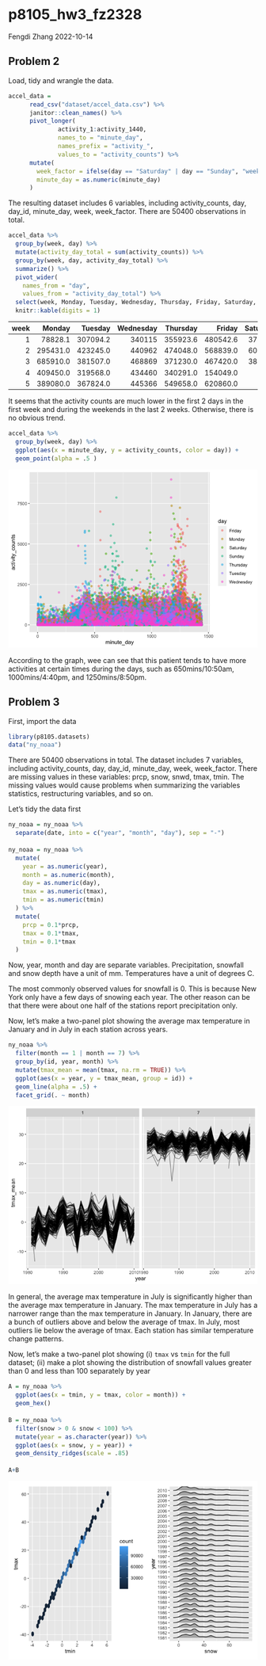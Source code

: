 p8105_hw3_fz2328
================
Fengdi Zhang
2022-10-14

## Problem 2

Load, tidy and wrangle the data.

``` r
accel_data = 
      read_csv("dataset/accel_data.csv") %>% 
      janitor::clean_names() %>%
      pivot_longer(
              activity_1:activity_1440,
              names_to = "minute_day",
              names_prefix = "activity_",
              values_to = "activity_counts") %>% 
      mutate(
        week_factor = ifelse(day == "Saturday" | day == "Sunday", "weekend", "weekday"),
        minute_day = as.numeric(minute_day)
      )
```

The resulting dataset includes 6 variables, including activity_counts,
day, day_id, minute_day, week, week_factor. There are 50400 observations
in total.

``` r
accel_data %>%
  group_by(week, day) %>%
  mutate(activity_day_total = sum(activity_counts)) %>% 
  group_by(week, day, activity_day_total) %>% 
  summarize() %>% 
  pivot_wider(
    names_from = "day",
    values_from = "activity_day_total") %>% 
  select(week, Monday, Tuesday, Wednesday, Thursday, Friday, Saturday, Sunday) %>% 
  knitr::kable(digits = 1)
```

| week |   Monday |  Tuesday | Wednesday | Thursday |   Friday | Saturday | Sunday |
|-----:|---------:|---------:|----------:|---------:|---------:|---------:|-------:|
|    1 |  78828.1 | 307094.2 |    340115 | 355923.6 | 480542.6 |   376254 | 631105 |
|    2 | 295431.0 | 423245.0 |    440962 | 474048.0 | 568839.0 |   607175 | 422018 |
|    3 | 685910.0 | 381507.0 |    468869 | 371230.0 | 467420.0 |   382928 | 467052 |
|    4 | 409450.0 | 319568.0 |    434460 | 340291.0 | 154049.0 |     1440 | 260617 |
|    5 | 389080.0 | 367824.0 |    445366 | 549658.0 | 620860.0 |     1440 | 138421 |

It seems that the activity counts are much lower in the first 2 days in
the first week and during the weekends in the last 2 weeks. Otherwise,
there is no obvious trend.

``` r
accel_data %>% 
  group_by(week, day) %>% 
  ggplot(aes(x = minute_day, y = activity_counts, color = day)) + 
  geom_point(alpha = .5 ) 
```

![](p8105_hw3_fz2328_files/figure-gfm/unnamed-chunk-3-1.png)<!-- -->

According to the graph, wee can see that this patient tends to have more
activities at certain times during the days, such as 650mins/10:50am,
1000mins/4:40pm, and 1250mins/8:50pm.

## Problem 3

First, import the data

``` r
library(p8105.datasets)
data("ny_noaa")
```

There are 50400 observations in total. The dataset includes 7 variables,
including activity_counts, day, day_id, minute_day, week, week_factor.
There are missing values in these variables: prcp, snow, snwd, tmax,
tmin. The missing values would cause problems when summarizing the
variables statistics, restructuring variables, and so on.

Let’s tidy the data first

``` r
ny_noaa = ny_noaa %>% 
  separate(date, into = c("year", "month", "day"), sep = "-")

ny_noaa = ny_noaa %>% 
  mutate(
    year = as.numeric(year),
    month = as.numeric(month),
    day = as.numeric(day),
    tmax = as.numeric(tmax),
    tmin = as.numeric(tmin)
  ) %>% 
  mutate(
    prcp = 0.1*prcp, 
    tmax = 0.1*tmax,
    tmin = 0.1*tmax
  )
```

Now, year, month and day are separate variables. Precipitation, snowfall
and snow depth have a unit of mm. Temperatures have a unit of degrees C.

The most commonly observed values for snowfall is 0. This is because New
York only have a few days of snowing each year. The other reason can be
that there were about one half of the stations report precipitation
only.

Now, let’s make a two-panel plot showing the average max temperature in
January and in July in each station across years.

``` r
ny_noaa %>% 
  filter(month == 1 | month == 7) %>% 
  group_by(id, year, month) %>% 
  mutate(tmax_mean = mean(tmax, na.rm = TRUE)) %>% 
  ggplot(aes(x = year, y = tmax_mean, group = id)) + 
  geom_line(alpha = .5) + 
  facet_grid(. ~ month)
```

![](p8105_hw3_fz2328_files/figure-gfm/unnamed-chunk-6-1.png)<!-- -->

In general, the average max temperature in July is significantly higher
than the average max temperature in January. The max temperature in July
has a narrower range than the max temperature in January. In January,
there are a bunch of outliers above and below the average of tmax. In
July, most outliers lie below the average of tmax. Each station has
similar temperature change patterns.

Now, let’s make a two-panel plot showing (i) `tmax` vs `tmin` for the
full dataset; (ii) make a plot showing the distribution of snowfall
values greater than 0 and less than 100 separately by year

``` r
A = ny_noaa %>% 
  ggplot(aes(x = tmin, y = tmax, color = month)) + 
  geom_hex()
  
B = ny_noaa %>%
  filter(snow > 0 & snow < 100) %>% 
  mutate(year = as.character(year)) %>% 
  ggplot(aes(x = snow, y = year)) +
  geom_density_ridges(scale = .85)

A+B 
```

![](p8105_hw3_fz2328_files/figure-gfm/unnamed-chunk-7-1.png)<!-- -->
